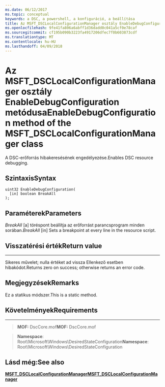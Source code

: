 ```yaml
---
ms.date: 06/12/2017
ms.topic: conceptual
keywords: a DSC, a powershell, a konfiguráció, a beállítása
title: Az MSFT_DSCLocalConfigurationManager osztály EnableDebugConfiguration metódusa
ms.openlocfilehash: 9fe41fa806a6abff1d36dadd0c041a5cf0e78caf
ms.sourcegitcommit: cf195b090b3223fa4917206dfec7f0b603873cdf
ms.translationtype: MT
ms.contentlocale: hu-HU
ms.lasthandoff: 04/09/2018
---
```

# <a name="enabledebugconfiguration-method-of-the-msftdsclocalconfigurationmanager-class"></a><span data-ttu-id="057bf-103">Az MSFT_DSCLocalConfigurationManager osztály EnableDebugConfiguration metódusa</span><span class="sxs-lookup"><span data-stu-id="057bf-103">EnableDebugConfiguration method of the MSFT_DSCLocalConfigurationManager class</span></span>

<span data-ttu-id="057bf-104">A DSC-erőforrás hibakeresésének engedélyezése.</span><span class="sxs-lookup"><span data-stu-id="057bf-104">Enables DSC resource debugging.</span></span>

<a name="syntax"></a><span data-ttu-id="057bf-105">Szintaxis</span><span class="sxs-lookup"><span data-stu-id="057bf-105">Syntax</span></span>
------

```mof
uint32 EnableDebugConfiguration(
  [in] boolean BreakAll
);
```

<a name="parameters"></a><span data-ttu-id="057bf-106">Paraméterek</span><span class="sxs-lookup"><span data-stu-id="057bf-106">Parameters</span></span>
----------

<span data-ttu-id="057bf-107">*BreakAll* \[a\] töréspont beállítja az erőforrást parancsprogram minden sorában.</span><span class="sxs-lookup"><span data-stu-id="057bf-107">*BreakAll* \[in\] Sets a breakpoint at every line in the resource script.</span></span>

## <a name="return-value"></a><span data-ttu-id="057bf-108">Visszatérési érték</span><span class="sxs-lookup"><span data-stu-id="057bf-108">Return value</span></span>
------------

<span data-ttu-id="057bf-109">Sikeres művelet; nulla értéket ad vissza Ellenkező esetben hibakódot.</span><span class="sxs-lookup"><span data-stu-id="057bf-109">Returns zero on success; otherwise returns an error code.</span></span>

## <a name="remarks"></a><span data-ttu-id="057bf-110">Megjegyzések</span><span class="sxs-lookup"><span data-stu-id="057bf-110">Remarks</span></span>

<span data-ttu-id="057bf-111">Ez a statikus módszer.</span><span class="sxs-lookup"><span data-stu-id="057bf-111">This is a static method.</span></span>

## <a name="requirements"></a><span data-ttu-id="057bf-112">Követelmények</span><span class="sxs-lookup"><span data-stu-id="057bf-112">Requirements</span></span>
------------
><span data-ttu-id="057bf-113">**MOF:** DscCore.mof</span><span class="sxs-lookup"><span data-stu-id="057bf-113">**MOF:** DscCore.mof</span></span>

><span data-ttu-id="057bf-114">**Namespace**: Root\Microsoft\Windows\DesiredStateConfiguration</span><span class="sxs-lookup"><span data-stu-id="057bf-114">**Namespace**: Root\Microsoft\Windows\DesiredStateConfiguration</span></span>


## <a name="see-also"></a><span data-ttu-id="057bf-115">Lásd még:</span><span class="sxs-lookup"><span data-stu-id="057bf-115">See also</span></span>


[<span data-ttu-id="057bf-116">**MSFT_DSCLocalConfigurationManager**</span><span class="sxs-lookup"><span data-stu-id="057bf-116">**MSFT_DSCLocalConfigurationManager**</span></span>](msft-dsclocalconfigurationmanager.md)